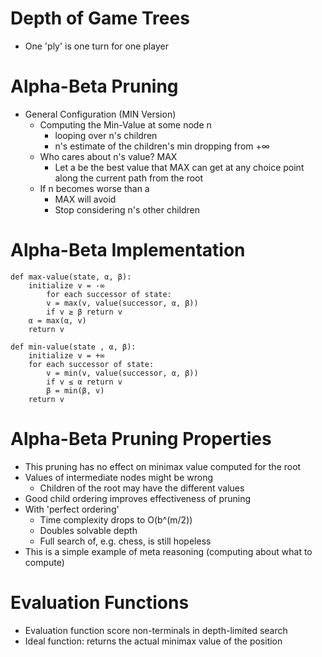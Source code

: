 # Depth of Game Trees
- One 'ply' is one turn for one player

# Alpha-Beta Pruning
- General Configuration (MIN Version)
    - Computing the Min-Value at some node n
        - looping over n's children
        - n's estimate of the children's min dropping from +∞
    - Who cares about n's value? MAX
        - Let a be the best value that MAX can get at any choice point along the current path from the root
    - If n becomes worse than a
        - MAX will avoid
        - Stop considering n's other children

# Alpha-Beta Implementation

    def max-value(state, α, β):
        initialize v = -∞
            for each successor of state:
            v = max(v, value(successor, α, β))
            if v ≥ β return v
        α = max(α, v)
        return v

    def min-value(state , α, β):
        initialize v = +∞
        for each successor of state:
            v = min(v, value(successor, α, β))
            if v ≤ α return v
            β = min(β, v)
        return v

# Alpha-Beta Pruning Properties
- This pruning has no effect on minimax value computed for the root
- Values of intermediate nodes might be wrong
    - Children of the root may have the different values
- Good child ordering improves effectiveness of pruning
- With 'perfect ordering'
    - Time complexity drops to O(b^(m/2))
    - Doubles solvable depth
    - Full search of, e.g. chess, is still hopeless
- This is a simple example of meta reasoning (computing about what to compute)

# Evaluation Functions
- Evaluation function score non-terminals in depth-limited search
- Ideal function: returns the actual minimax value of the position
